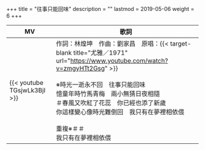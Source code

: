 +++
title = "往事只能回味"
description = ""
lastmod = 2019-05-06
weight = 6
+++

MV  | 歌詞  
--------------|-------
{{< youtube TGsjwLk3BjI >}}|作詞：林煌坤　作曲：劉家昌　原唱：{{< target-blank title="尤雅／1971" url="https://www.youtube.com/watch?v=zmgyHTt2Gsg" >}}<br/><br/>※時光一逝永不回　往事只能回味<br/>憶童年時竹馬青梅　兩小無猜日夜相隨<br/>＃春風又吹紅了花蕊　你已經也添了新歲<br/>你這樣變心像時光難倒回　我只有在夢裡相依偎<br/><br/>重複※＃＃<br/>我只有在夢裡相依偎  